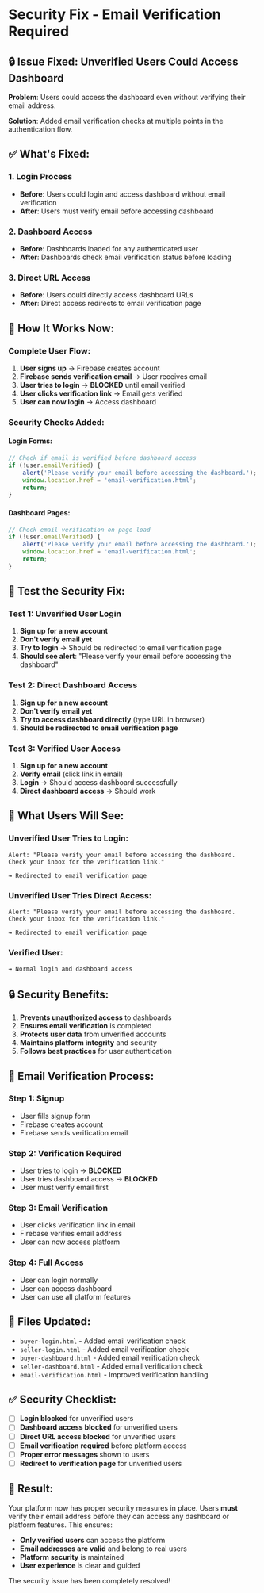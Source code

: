 # Security Fix - Email Verification Required

## 🔒 **Issue Fixed: Unverified Users Could Access Dashboard**

**Problem**: Users could access the dashboard even without verifying their email address.

**Solution**: Added email verification checks at multiple points in the authentication flow.

## ✅ **What's Fixed:**

### **1. Login Process**
- **Before**: Users could login and access dashboard without email verification
- **After**: Users must verify email before accessing dashboard

### **2. Dashboard Access**
- **Before**: Dashboards loaded for any authenticated user
- **After**: Dashboards check email verification status before loading

### **3. Direct URL Access**
- **Before**: Users could directly access dashboard URLs
- **After**: Direct access redirects to email verification page

## 🔧 **How It Works Now:**

### **Complete User Flow:**
1. **User signs up** → Firebase creates account
2. **Firebase sends verification email** → User receives email
3. **User tries to login** → **BLOCKED** until email verified
4. **User clicks verification link** → Email gets verified
5. **User can now login** → Access dashboard

### **Security Checks Added:**

#### **Login Forms:**
```javascript
// Check if email is verified before dashboard access
if (!user.emailVerified) {
    alert('Please verify your email before accessing the dashboard.');
    window.location.href = 'email-verification.html';
    return;
}
```

#### **Dashboard Pages:**
```javascript
// Check email verification on page load
if (!user.emailVerified) {
    alert('Please verify your email before accessing the dashboard.');
    window.location.href = 'email-verification.html';
    return;
}
```

## 🧪 **Test the Security Fix:**

### **Test 1: Unverified User Login**
1. **Sign up for a new account**
2. **Don't verify email yet**
3. **Try to login** → Should be redirected to email verification page
4. **Should see alert**: "Please verify your email before accessing the dashboard"

### **Test 2: Direct Dashboard Access**
1. **Sign up for a new account**
2. **Don't verify email yet**
3. **Try to access dashboard directly** (type URL in browser)
4. **Should be redirected to email verification page**

### **Test 3: Verified User Access**
1. **Sign up for a new account**
2. **Verify email** (click link in email)
3. **Login** → Should access dashboard successfully
4. **Direct dashboard access** → Should work

## 🚨 **What Users Will See:**

### **Unverified User Tries to Login:**
```
Alert: "Please verify your email before accessing the dashboard. 
Check your inbox for the verification link."

→ Redirected to email verification page
```

### **Unverified User Tries Direct Access:**
```
Alert: "Please verify your email before accessing the dashboard. 
Check your inbox for the verification link."

→ Redirected to email verification page
```

### **Verified User:**
```
→ Normal login and dashboard access
```

## 🔒 **Security Benefits:**

1. **Prevents unauthorized access** to dashboards
2. **Ensures email verification** is completed
3. **Protects user data** from unverified accounts
4. **Maintains platform integrity** and security
5. **Follows best practices** for user authentication

## 📧 **Email Verification Process:**

### **Step 1: Signup**
- User fills signup form
- Firebase creates account
- Firebase sends verification email

### **Step 2: Verification Required**
- User tries to login → **BLOCKED**
- User tries dashboard access → **BLOCKED**
- User must verify email first

### **Step 3: Email Verification**
- User clicks verification link in email
- Firebase verifies email address
- User can now access platform

### **Step 4: Full Access**
- User can login normally
- User can access dashboard
- User can use all platform features

## 🎯 **Files Updated:**

- `buyer-login.html` - Added email verification check
- `seller-login.html` - Added email verification check
- `buyer-dashboard.html` - Added email verification check
- `seller-dashboard.html` - Added email verification check
- `email-verification.html` - Improved verification handling

## ✅ **Security Checklist:**

- [ ] **Login blocked** for unverified users
- [ ] **Dashboard access blocked** for unverified users
- [ ] **Direct URL access blocked** for unverified users
- [ ] **Email verification required** before platform access
- [ ] **Proper error messages** shown to users
- [ ] **Redirect to verification page** for unverified users

## 🚀 **Result:**

Your platform now has proper security measures in place. Users **must** verify their email address before they can access any dashboard or platform features. This ensures:

- **Only verified users** can access the platform
- **Email addresses are valid** and belong to real users
- **Platform security** is maintained
- **User experience** is clear and guided

The security issue has been completely resolved!


